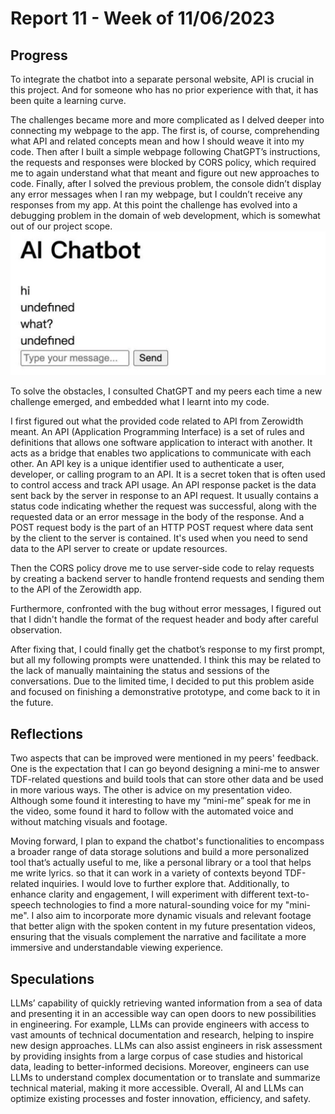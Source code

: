 # Report 11 - Week of 11/06/2023

## Progress
To integrate the chatbot into a separate personal website, API is crucial in this project. And for someone who has no prior experience with that, it has been quite a learning curve.

The challenges became more and more complicated as I delved deeper into connecting my webpage to the app. The first is, of course, comprehending what API and related concepts mean and how I should weave it into my code. Then after I built a simple webpage following ChatGPT’s instructions, the requests and responses were blocked by CORS policy, which required me to again understand what that meant and figure out new approaches to code. Finally, after I solved the previous problem, the console didn’t display any error messages when I ran my webpage, but I couldn’t receive any responses from my app. At this point the challenge has evolved into a debugging problem in the domain of web development, which is somewhat out of our project scope.
![](w-11-1.jpg)

To solve the obstacles, I consulted ChatGPT and my peers each time a new challenge emerged, and embedded what I learnt into my code.

I first figured out what the provided code related to API from Zerowidth meant. An API (Application Programming Interface) is a set of rules and definitions that allows one software application to interact with another. It acts as a bridge that enables two applications to communicate with each other. An API key is a unique identifier used to authenticate a user, developer, or calling program to an API. It is a secret token that is often used to control access and track API usage. An API response packet is the data sent back by the server in response to an API request. It usually contains a status code indicating whether the request was successful, along with the requested data or an error message in the body of the response. And a POST request body is the part of an HTTP POST request where data sent by the client to the server is contained. It's used when you need to send data to the API server to create or update resources.

Then the CORS policy drove me to use server-side code to relay requests by creating a backend server to handle frontend requests and sending them to the API of the Zerowidth app.

Furthermore, confronted with the bug without error messages, I figured out that I didn't handle the format of the request header and body after careful observation.

After fixing that, I could finally get the chatbot’s response to my first prompt, but all my following prompts were unattended. I think this may be related to the lack of manually maintaining the status and sessions of the conversations. Due to the limited time, I decided to put this problem aside and focused on finishing a demonstrative prototype, and come back to it in the future.


## Reflections
Two aspects that can be improved were mentioned in my peers' feedback. One is the expectation that I can go beyond designing a mini-me to answer TDF-related questions and build tools that can store other data and be used in more various ways. The other is advice on my presentation video. Although some found it interesting to have my “mini-me” speak for me in the video, some found it hard to follow with the automated voice and without matching visuals and footage.

Moving forward, I plan to expand the chatbot's functionalities to encompass a broader range of data storage solutions and build a more personalized tool that’s actually useful to me, like a personal library or a tool that helps me write lyrics. so that it can work in a variety of contexts beyond TDF-related inquiries. I would love to further explore that. Additionally, to enhance clarity and engagement, I will experiment with different text-to-speech technologies to find a more natural-sounding voice for my "mini-me". I also aim to incorporate more dynamic visuals and relevant footage that better align with the spoken content in my future presentation videos, ensuring that the visuals complement the narrative and facilitate a more immersive and understandable viewing experience.


## Speculations
LLMs’ capability of quickly retrieving wanted information from a sea of data and presenting it in an accessible way can open doors to new possibilities in engineering. For example, LLMs can provide engineers with access to vast amounts of technical documentation and research, helping to inspire new design approaches. LLMs can also assist engineers in risk assessment by providing insights from a large corpus of case studies and historical data, leading to better-informed decisions. Moreover, engineers can use LLMs to understand complex documentation or to translate and summarize technical material, making it more accessible. Overall, AI and LLMs can optimize existing processes and foster innovation, efficiency, and safety.
